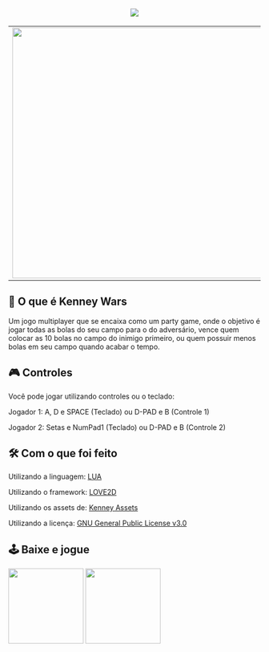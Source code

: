 
<h1 align="center"> <img src="https://img.itch.zone/aW1nLzM4MjY3ODMucG5n/original/9jXuWj.png"> </h1>

<table>
  <tr>
    <td align="center" vertical-align: center;>
        <img src="https://img.itch.zone/aW1hZ2UvNjkzODM5LzM4MjY2OTcucG5n/347x500/pRIjpM.png" width="500px;"<br>
    </td>
    <td align="center">
        <img src="https://img.itch.zone/aW1hZ2UvNjkzODM5LzM4Mjg5NzkuZ2lm/347x500/7KKtIF.gif" width="500px;"<br>
    </td>
    <td align="center">
        <img src="https://img.itch.zone/aW1hZ2UvNjkzODM5LzM4Mjg5ODguZ2lm/347x500/w8efD9.gif" width="500px;"<br>
    </td>
    <td align="center">
        <img src="https://img.itch.zone/aW1hZ2UvNjkzODM5LzM4MjY2OTYucG5n/347x500/zH6dWm.png" width="500px;"<br>
    </td>
    <td align="center">
        <img src="https://img.itch.zone/aW1hZ2UvNjkzODM5LzM4MjY2OTgucG5n/347x500/HfaIZ7.png" width="500px;"<br>
    </td>
  </tr>
</table>

## 🎳 O que é Kenney Wars

Um jogo multiplayer que se encaixa como um party game, onde o objetivo é jogar todas as bolas do seu campo para o do adversário, vence quem colocar as 10 bolas no campo do inimigo primeiro, ou quem possuir menos bolas em seu campo quando acabar o tempo.

## 🎮 Controles

Você pode jogar utilizando controles ou o teclado:

Jogador 1: A, D e SPACE (Teclado) ou D-PAD e B (Controle 1)

Jogador 2: Setas e NumPad1 (Teclado) ou D-PAD e B (Controle 2)

## 🛠 Com o que foi feito

Utilizando a linguagem: <a href="https://www.lua.org">LUA</a>

Utilizando o framework: <a href="https://love2d.org">LOVE2D</a>

Utilizando os assets de: <a href="https://www.kenney.nl/assets">Kenney Assets</a>

Utilizando a licença: <a href="https://www.gnu.org/licenses/gpl-3.0.pt-br.html">GNU General Public License v3.0</a>

## 🕹 Baixe e jogue

<a href="https://github.com/vanstop/Kenney-Wars/releases/download/Final_Release/KenneyWars.rar"><img src="https://i.imgur.com/PIwhEHP.png" width=150px></img></a>
<a href="https://agirgames.itch.io/kenney-wars"><img src="https://i.imgur.com/m3Coa7Q.png" width=150px></img></a>
